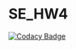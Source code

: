 # SE_HW4
[![Codacy Badge](https://api.codacy.com/project/badge/Grade/370ad46c3a5a4dae8ce43709d5c2b6f2)](https://app.codacy.com/gh/xsunnysongx/SE_HW4?utm_source=github.com&utm_medium=referral&utm_content=xsunnysongx/SE_HW4&utm_campaign=Badge_Grade)